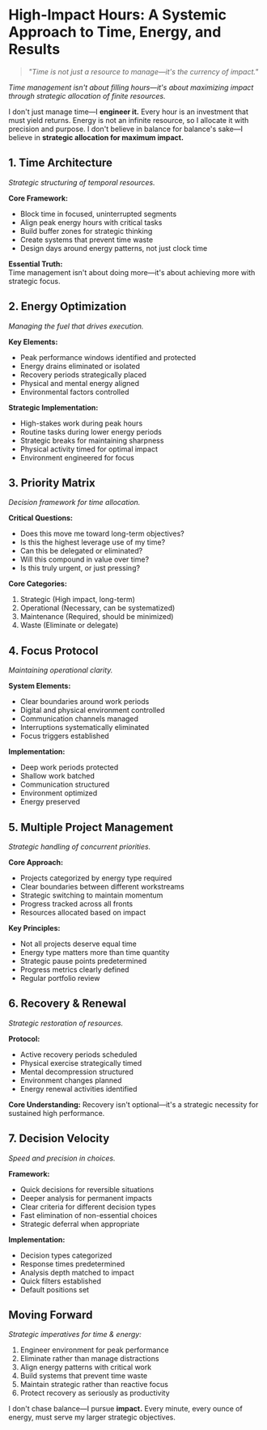 # High-Impact Hours: A Systemic Approach to Time, Energy, and Results

> *"Time is not just a resource to manage—it's the currency of impact."*

*Time management isn't about filling hours—it's about maximizing impact through strategic allocation of finite resources.*

I don't just manage time—I **engineer it.** Every hour is an investment that must yield returns. Energy is not an infinite resource, so I allocate it with precision and purpose. I don't believe in balance for balance's sake—I believe in **strategic allocation for maximum impact.**

## 1. Time Architecture

*Strategic structuring of temporal resources.*

**Core Framework:**
- Block time in focused, uninterrupted segments
- Align peak energy hours with critical tasks
- Build buffer zones for strategic thinking
- Create systems that prevent time waste
- Design days around energy patterns, not just clock time

**Essential Truth:**  
Time management isn't about doing more—it's about achieving more with strategic focus.

## 2. Energy Optimization

*Managing the fuel that drives execution.*

**Key Elements:**
- Peak performance windows identified and protected
- Energy drains eliminated or isolated
- Recovery periods strategically placed
- Physical and mental energy aligned
- Environmental factors controlled

**Strategic Implementation:**
- High-stakes work during peak hours
- Routine tasks during lower energy periods
- Strategic breaks for maintaining sharpness
- Physical activity timed for optimal impact
- Environment engineered for focus

## 3. Priority Matrix

*Decision framework for time allocation.*

**Critical Questions:**
- Does this move me toward long-term objectives?
- Is this the highest leverage use of my time?
- Can this be delegated or eliminated?
- Will this compound in value over time?
- Is this truly urgent, or just pressing?

**Core Categories:**
1. Strategic (High impact, long-term)
2. Operational (Necessary, can be systematized)
3. Maintenance (Required, should be minimized)
4. Waste (Eliminate or delegate)

## 4. Focus Protocol

*Maintaining operational clarity.*

**System Elements:**
- Clear boundaries around work periods
- Digital and physical environment controlled
- Communication channels managed
- Interruptions systematically eliminated
- Focus triggers established

**Implementation:**
- Deep work periods protected
- Shallow work batched
- Communication structured
- Environment optimized
- Energy preserved

## 5. Multiple Project Management

*Strategic handling of concurrent priorities.*

**Core Approach:**
- Projects categorized by energy type required
- Clear boundaries between different workstreams
- Strategic switching to maintain momentum
- Progress tracked across all fronts
- Resources allocated based on impact

**Key Principles:**
- Not all projects deserve equal time
- Energy type matters more than time quantity
- Strategic pause points predetermined
- Progress metrics clearly defined
- Regular portfolio review

## 6. Recovery & Renewal

*Strategic restoration of resources.*

**Protocol:**
- Active recovery periods scheduled
- Physical exercise strategically timed
- Mental decompression structured
- Environment changes planned
- Energy renewal activities identified

**Core Understanding:**
Recovery isn't optional—it's a strategic necessity for sustained high performance.

## 7. Decision Velocity

*Speed and precision in choices.*

**Framework:**
- Quick decisions for reversible situations
- Deeper analysis for permanent impacts
- Clear criteria for different decision types
- Fast elimination of non-essential choices
- Strategic deferral when appropriate

**Implementation:**
- Decision types categorized
- Response times predetermined
- Analysis depth matched to impact
- Quick filters established
- Default positions set

## Moving Forward

*Strategic imperatives for time & energy:*

1. Engineer environment for peak performance
2. Eliminate rather than manage distractions
3. Align energy patterns with critical work
4. Build systems that prevent time waste
5. Maintain strategic rather than reactive focus
6. Protect recovery as seriously as productivity

I don't chase balance—I pursue **impact.** Every minute, every ounce of energy, must serve my larger strategic objectives.
